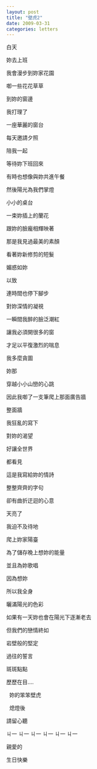 ```yaml
---
layout: post
title: "壁虎2"
date: 2009-03-31
categories: letters
---
```


白天


妳去上班


我會漫步到妳家花園


啣一些花花草草


到妳的窗邊


我打理了


一座華麗的窗台


每天邀請夕照


陪我一起


等待妳下班回來


有時也想像與妳共進午餐


然後陽光為我們掌燈


小小的桌台


一束妳插上的蘭花


跟妳的臉龐相輝映著


那是我見過最美的素顏


看著妳新修剪的短髮


媚惑如妳


以致


連時間也停下腳步


對妳深情的凝視


一瞬間我醉的臉泛潮紅


讓我必須開很多的窗


才足以平復激烈的喘息


我多麼貪圖


妳那


穿越小小山巒的心跳


因此我啣了一支筆爬上那面廣告牆


整面牆


我狂亂的寫下


對妳的渴望


好讓全世界


都看見


這是我寫給妳的情詩


整整齊齊的字句


卻有曲折迂迴的心意


天亮了


我迫不及待地


爬上妳家陽臺


為了儲存晚上想妳的能量


並且為妳歌唱


因為想妳


所以我全身


曬滿陽光的色彩


如果有一天妳也會在陽光下逐漸老去


但我們的戀情終如


岩壁般的堅定


過往的誓言


斑斑點點


歷歷在目….


 
妳的笨笨壁虎


 
熄燈後


請留心聽


ㄐ一 ㄐ一 ㄐ一 ㄐ一 ㄐ一 ㄐ一


親愛的


生日快樂
